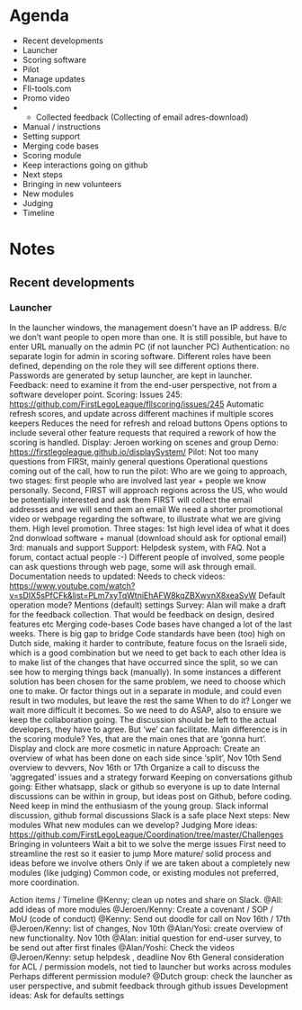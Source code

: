 # Agenda
- Recent developments
- Launcher
- Scoring software
- Pilot
- Manage updates
- Fll-tools.com
- Promo video
- - Collected feedback (Collecting of email adres-download)
- Manual / instructions 
- Setting support
- Merging code bases
- Scoring module
- Keep interactions going on github
- Next steps
- Bringing in new volunteers
- New modules
- Judging
- Timeline

# Notes
## Recent developments
### Launcher
In the launcher windows, the management doesn't have an IP address. B/c we don’t want people to open more than one. It is still possible, but have to enter URL manually on the admin PC (if not launcher PC)
Authentication: no separate login for admin in scoring software. 
Different roles have been defined, depending on the role they will see different options there. 
Passwords are generated by setup launcher, are kept in launcher.
Feedback: need to examine it from the end-user perspective, not from a software developer point. 
Scoring:
Issues 245: https://github.com/FirstLegoLeague/fllscoring/issues/245
Automatic refresh scores, and update across different machines if multiple scores keepers
Reduces the need for refresh and reload buttons
Opens options to include several other feature requests that required a rework of how the scoring is handled.
Display:
Jeroen working on scenes and group
Demo: https://firstlegoleague.github.io/displaySystem/
Pilot:
Not too many questions from FIRSt, mainly general questions
Operational questions coming out of the call, how to run the pilot:
Who are we going to approach, two stages: first people who are involved last year + people we know personally. Second, FIRST will approach regions across the US, who would be potentially interested and ask them
FIRST will collect the email addresses and we will send them an email
We need a shorter promotional video or webpage regarding the software, to illustrate what we are giving them. High level promotion. Three stages:
1st high level idea of what it does
2nd donwload software + manual (download should ask for optional email)
3rd: manuals and support
Support:
Helpdesk system, with FAQ. Not a forum, contact actual people :-)
Different people of involved, some people can ask questions through web page, some will ask through email.
Documentation needs to updated:
Needs to check videos: https://www.youtube.com/watch?v=sDIX5sPfCFk&list=PLm7xyTqWtniEhAFW8kqZBXwvnX8xeaSvW 
Default operation mode? Mentions (default) settings
Survey:
Alan will make a draft for the feedback collection.
That would be feedback on design, desired features etc
Merging code-bases
Code bases have changed a lot of the last weeks. There is big gap to bridge
Code standards have been (too) high on Dutch side, making it harder to contribute, feature focus on the Israeli side, which is a good combination but we need to get back to each other
Idea is to make list of the changes that have occurred since the split, so we can see how to merging things back (manually). 
In some instances a different solution has been chosen for the same problem, we need to choose which one to make. Or factor things out in a separate in module, and could even result in two modules, but leave the rest the same
When to do it? Longer we wait more difficult it becomes. So we need to do ASAP, also to ensure we keep the collaboration going.
The discussion should be left to the actual developers, they have to agree. But ‘we’ can facilitate. 
Main difference is in the scoring module? Yes, that are the main ones that are ‘gonna hurt’. Display and clock are more cosmetic in nature
Approach:
Create an overview of what has been done on each side since ‘split’, Nov 10th
Send overview to devvers, Nov 16th or 17th
Organize a call to discuss the ‘aggregated’ issues and a strategy forward
Keeping on conversations github going:
Either whatsapp, slack or github so everyone is up to date
Internal discussions can be within in group, but ideas post on Github, before coding.
Need keep in mind the enthusiasm of the young group. 
Slack informal discussion, github formal discussions
Slack is a safe place
Next steps:
New modules
What new modules can we develop?
Judging
More ideas: https://github.com/FirstLegoLeague/Coordination/tree/master/Challenges 
Bringing in volunteers
Wait a bit to we solve the merge issues
First need to streamline the rest so it easier to jump
More mature/ solid process and ideas before we involve others
Only if we are taken about a completely new modules (like judging)
Common code, or existing modules not preferred, more coordination.

Action items / Timeline
@Kenny; clean up notes and share on Slack.
@All: add ideas of more modules
@Jeroen/Kenny: Create a covenant / SOP / MoU (code of conduct)
@Kenny: Send out doodle for call on Nov 16th / 17th
@Jeroen/Kenny: list of changes, Nov 10th
@Alan/Yosi: create overview of new functionality. Nov 10th
@Alan: initial question for end-user survey, to be send out after first finales
@Alan/Yoshi: Check the videos
@Jeroen/Kenny: setup helpdesk , deadline Nov 6th
General consideration for ACL / permission models, not tied to launcher but works across modules
Perhaps different permission module?
@Dutch group: check the launcher as user perspective, and submit feedback through github issues
Development ideas:
Ask for defaults settings



